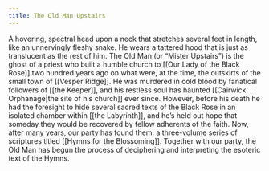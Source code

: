 ```yaml
---
title: The Old Man Upstairs
---
```


A hovering, spectral head upon a neck that stretches several feet in length, like an unnervingly fleshy snake. He wears a tattered hood that is just as translucent as the rest of him. The Old Man (or “Mister Upstairs”) is the ghost of a priest who built a humble church to [[Our Lady of the Black Rose]] two hundred years ago on what were, at the time, the outskirts of the small town of [[Vesper Ridge]]. He was murdered in cold blood by fanatical followers of [[the Keeper]], and his restless soul has haunted [[Cairwick Orphanage|the site of his church]] ever since. However, before his death he had the foresight to hide several sacred texts of the Black Rose in an isolated chamber within [[the Labyrinth]], and he’s held out hope that someday they would be recovered by fellow adherents of the faith. Now, after many years, our party has found them: a three-volume series of scriptures titled [[Hymns for the Blossoming]]. Together with our party, the Old Man has begun the process of deciphering and interpreting the esoteric text of the Hymns.